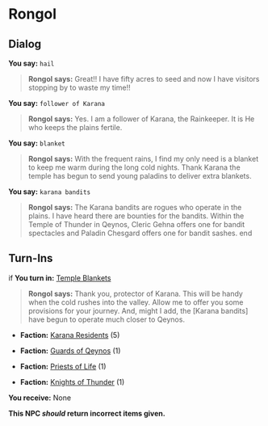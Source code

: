 # Rongol
## Dialog

**You say:** `hail`



>**Rongol says:** Great!! I have fifty acres to seed and now I have visitors stopping by to waste my time!!

**You say:** `follower of Karana`



>**Rongol says:** Yes. I am a follower of Karana, the Rainkeeper. It is He who keeps the plains fertile.

**You say:** `blanket`



>**Rongol says:** With the frequent rains, I find my only need is a blanket to keep me warm during the long cold nights. Thank Karana the temple has begun to send young paladins to deliver extra blankets.

**You say:** `karana bandits`



>**Rongol says:** The Karana bandits are rogues who operate in the plains. I have heard there are bounties for the bandits. Within the Temple of Thunder in Qeynos, Cleric Gehna offers one for bandit spectacles and Paladin Chesgard offers one for bandit sashes.
end

## Turn-Ins




if **You turn in:** [Temple Blankets](/item/12102)


>**Rongol says:** Thank you, protector of Karana. This will be handy when the cold rushes into the valley. Allow me to offer you some provisions for your journey. And, might I add, the [Karana bandits] have begun to operate much closer to Qeynos.


* __Faction:__ [Karana Residents](/faction/345) (5)


* __Faction:__ [Guards of Qeynos](/faction/262) (1)


* __Faction:__ [Priests of Life](/faction/341) (1)


* __Faction:__ [Knights of Thunder](/faction/280) (1)


 **You receive:** None 

**This NPC *should* return incorrect items given.**

